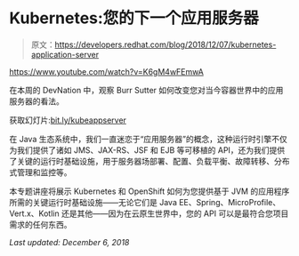 # Kubernetes:您的下一个应用服务器

> 原文：<https://developers.redhat.com/blog/2018/12/07/kubernetes-application-server>

https://www.youtube.com/watch?v=K6gM4wFEmwA

在本周的 DevNation 中，观察 Burr Sutter 如何改变您对当今容器世界中的应用服务器的看法。

获取幻灯片:[bit.ly/kubeappserver](http://bit.ly/kubeappserver)

在 Java 生态系统中，我们一直迷恋于“应用服务器”的概念，这种运行时引擎不仅为我们提供了诸如 JMS、JAX-RS、JSF 和 EJB 等可移植的 API，还为我们提供了关键的运行时基础设施，用于服务器场部署、配置、负载平衡、故障转移、分布式管理和监控等。

本专题讲座将展示 Kubernetes 和 OpenShift 如何为您提供基于 JVM 的应用程序所需的关键运行时基础设施——无论它们是 Java EE、Spring、MicroProfile、Vert.x、Kotlin 还是其他——因为在云原生世界中，您的 API 可以是最符合您项目需求的任何东西。

*Last updated: December 6, 2018*